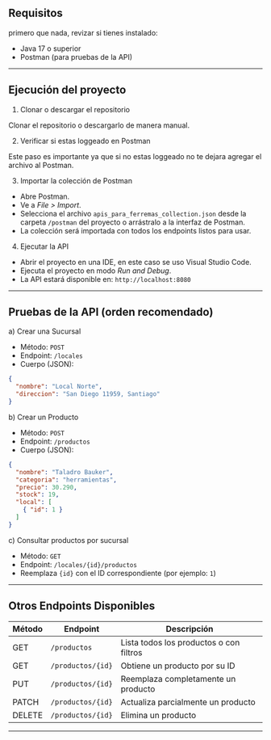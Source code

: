 Requisitos
----------

primero que nada, revizar si tienes instalado:

- Java 17 o superior
- Postman (para pruebas de la API)

---

Ejecución del proyecto
----------------------

1. Clonar o descargar el repositorio

Clonar el repositorio o descargarlo de manera manual.

2. Verificar si estas loggeado en Postman

Este paso es importante ya que si no estas loggeado no te dejara agregar el archivo al Postman.

3. Importar la colección de Postman

- Abre Postman.
- Ve a *File > Import*.
- Selecciona el archivo `apis_para_ferremas_collection.json` desde la carpeta `/postman` del proyecto o arrástralo a la interfaz de Postman.
- La colección será importada con todos los endpoints listos para usar.

4. Ejecutar la API

- Abrir el proyecto en una IDE, en este caso se uso Visual Studio Code.
- Ejecuta el proyecto en modo *Run and Debug*.
- La API estará disponible en: `http://localhost:8080`

---

Pruebas de la API (orden recomendado)
-------------------------------------

a) Crear una Sucursal
- Método: `POST`
- Endpoint: `/locales`
- Cuerpo (JSON):
```json
{
  "nombre": "Local Norte",
  "direccion": "San Diego 11959, Santiago"
}
```

b) Crear un Producto
- Método: `POST`
- Endpoint: `/productos`
- Cuerpo (JSON):
```json
{
  "nombre": "Taladro Bauker",
  "categoria": "herramientas",
  "precio": 30.290,
  "stock": 19,
  "local": [
    { "id": 1 }
  ]
}
```

c) Consultar productos por sucursal
- Método: `GET`
- Endpoint: `/locales/{id}/productos`
- Reemplaza `{id}` con el ID correspondiente (por ejemplo: `1`)

---

Otros Endpoints Disponibles
---------------------------

| Método | Endpoint             | Descripción                                 |
|--------|----------------------|---------------------------------------------|
| GET    | `/productos`         | Lista todos los productos o con filtros     |
| GET    | `/productos/{id}`    | Obtiene un producto por su ID               |
| PUT    | `/productos/{id}`    | Reemplaza completamente un producto         |
| PATCH  | `/productos/{id}`    | Actualiza parcialmente un producto          |
| DELETE | `/productos/{id}`    | Elimina un producto                         |

---
